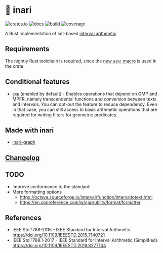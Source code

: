 # 🦊 inari

[![crates.io](https://img.shields.io/crates/v/inari.svg)](https://crates.io/crates/inari)
[![docs](https://docs.rs/inari/badge.svg)](https://docs.rs/inari)
[![build](https://img.shields.io/github/workflow/status/mizuno-gsinet/inari/build/master)](https://github.com/mizuno-gsinet/inari/actions?query=branch%3Amaster+workflow%3Abuild)
[![coverage](https://img.shields.io/coveralls/github/mizuno-gsinet/inari/master)](https://coveralls.io/github/mizuno-gsinet/inari?branch=master)

A Rust implementation of set-based [interval arithmetic](https://en.wikipedia.org/wiki/Interval_arithmetic).

## Requirements

The nightly Rust toolchain is required, since the [new `asm!` macro](https://blog.rust-lang.org/inside-rust/2020/06/08/new-inline-asm.html) is used in the crate.

## Conditional features

- `gmp` (enabled by default) - Enables operations that depend on GMP and MPFR, namely transcendental functions and conversion between texts and intervals. You can opt-out the feature to reduce dependency. Even in that case, you can still access to basic arithmetic operations that are required for writing filters for geometric predicates.

## Made with inari

- [inari-graph](https://github.com/mizuno-gsinet/inari-graph)

## [Changelog](CHANGELOG.md)

## TODO

- Improve conformance to the standard
- More formatting options
  - https://octave.sourceforge.io/interval/function/intervaltotext.html
  - https://en.cppreference.com/w/cpp/utility/format/formatter

## References

- IEEE Std 1788-2015 - IEEE Standard for Interval Arithmetic. https://doi.org/10.1109/IEEESTD.2015.7140721
- IEEE Std 1788.1-2017 - IEEE Standard for Interval Arithmetic (Simplified). https://doi.org/10.1109/IEEESTD.2018.8277144
